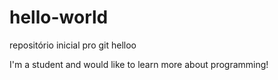 # hello-world
repositório inicial pro git
 helloo
 
 I'm a student and would like to learn more about programming!
